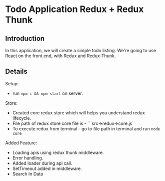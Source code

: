 # Todo Application Redux + Redux Thunk 

## Introduction
 
In this application, we will create a simple todo listing. We're going to use  React on the front end, with Redux and Redux-Thunk. 

 

## Details

Setup:
- run ```npm i && npm start``` on server.

Store:
- Created core redux store which will helps you understand redux lifecycle.
- File path of redux store core file is - ```src->redux->core.js``
- To execute redux from terminal - go to file path in terminal and run ```node core```

Added Feature:
- Loading apis using redux thunk middleware.
- Error handling.
- Added loader during api call. 
- SetTimeout added in middleware.
- Search In Data  
